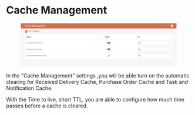 # Cache Management

<figure><img src="../../.gitbook/assets/image (1) (1) (1) (1) (1) (1) (1).png" alt=""><figcaption></figcaption></figure>

In the "Cache Management" settings ,you will be able turn on the automatic clearing for Received Delivery Cache, Purchase Order Cache and Task and Notification Cache.&#x20;

With the Time to live, short TTL, you are able to configure how much time passes before a cache is cleared.&#x20;
